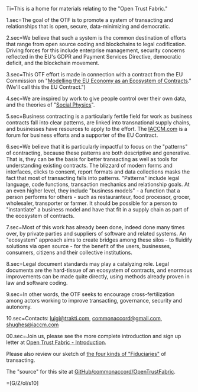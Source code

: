 Ti=This is a home for materials relating to the "Open Trust Fabric."

1.sec=The goal of the OTF is to promote a system of transacting and relationships that is open, secure, data-minimizing and democratic.

2.sec=We believe that such a system is the common destination of efforts that range from open source coding and blockchains to legal codification.  Driving forces for this include enterprise management, security concerns reflected in the EU's GDPR and Payment Services Directive, democratic deficit, and the blockchain movement.

3.sec=This OTF effort is made in connection with a contract from the EU Commission on "<a href="https://ec.europa.eu/newsroom/just/item-detail.cfm?item_id=638348">Modelling the EU Economy as an Ecosystem of Contracts</a>." (We'll call this the EU Contract.")

4.sec=We are inspired by work to give people control over their own data, and the theories of "<a href="http://socialphysics.media.mit.edu/">Social Physics</a>".

5.sec=Business contracting is a particularly fertile field for work as business contracts fall into clear patterns, are linked into transnational supply chains, and businesses have resources to apply to the effort.  The <a href="http://iaccm.com">IACCM.com</a> is a forum for business efforts and a supporter of the EU Contract.

6.sec=We believe that it is particularly impactful to focus on the "patterns" of contracting, because these patterns are both descriptive and generative.  That is, they can be the basis for better transacting as well as tools for understanding existing contracts.  The blizzard of modern forms and interfaces, clicks to consent, report formats and data collections masks the fact that most of transacting falls into patterns.  "Patterns" include legal language, code functions, transaction mechanics and relationship goals.  At an even higher level, they include "business models" - a function that a person performs for others - such as restauranteur, food processor, grocer, wholesaler, transporter or farmer.  It should be possible for a person to "instantiate" a business model and have that fit in a supply chain as part of the ecosystem of contracts.

7.sec=Most of this work has already been done, indeed done many times over, by private parties and suppliers of software and related systems.  An "ecosystem" approach aims to create bridges among these silos - to fluidify solutions via open source - for the benefit of the users, businesses, consumers, citizens and their collective institutions.

8.sec=Legal document standards may play a catalyzing role.  Legal documents are the hard-tissue of an ecosystem of contracts, and enormous improvements can be made quite directly, using methods already proven in law and software coding.

9.sec=In other words, the OTF seeks to encourage cross-fertilization among actors working to improve transacting, governance, security and autonomy.

10.sec=Contacts: luigi@trakti.com, commonaccord@gmail.com, shughes@iaccm.com

00.sec=Join us, please see the more complete introduction and sign up letter at <a href="index.php?action=doc&file=OpenTrustFabric/LetterOfIntent/0.md">Open Trust Fabric - Introduction</a>.<p>  Please also review our sketch of <a href="index.php?action=list&file=Who/Fiduciary/">the four kinds of "Fiduciaries"</a> of transacting.  <p>The "source" for this site at <a href="https://github.com/commonaccord/opentrustfabric">GitHub/commonaccord/OpenTrustFabric</a>.

=[G/Z/ol/s10]

